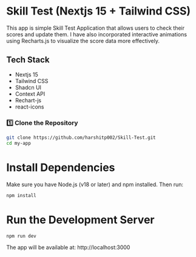 # Skill Test (Nextjs 15 + Tailwind CSS)

This app is simple Skill Test Application that allows users to check their scores and update them. I have also incorporated interactive animations using Recharts.js to visualize the score data more effectively.


## Tech Stack
- Nextjs 15
- Tailwind CSS
- Shadcn UI
- Context API
- Rechart-js
- react-icons



### 1️⃣ Clone the Repository

```bash
git clone https://github.com/harshitp002/Skill-Test.git
cd my-app
```


# Install Dependencies
Make sure you have Node.js (v18 or later) and npm installed. Then run:
```bash
npm install
```
# Run the Development Server
```bash
npm run dev
```




The app will be available at:
http://localhost:3000

